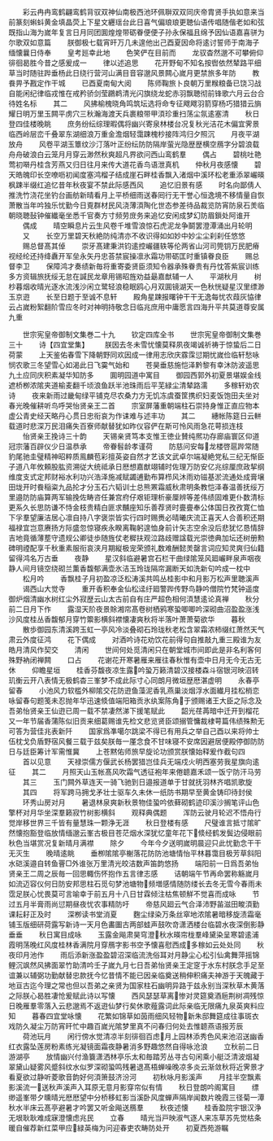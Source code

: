 <!-- { "loadSidebar": true } -->
　　彩云冉冉鸾鹤翩鸾鹤背驭双神仙南极西池环佩聨双双同庆帝胄贤手执如意来当前篆刻蝌蚪黄金填晶荧上下星文纒瑶台此日喜气偏琅琅更聴仙语传唱随偕老如和弦既指山海为嵗年复言日月同团圎煌煌带砺眷便便子孙永保福且绵予因仙语嘉喜骈为尔歌双如意篇
　　朕御极七载宵旰万几未遑他出己酉夏因命将逺讨誓师于南海子缅懐曩日侍奉
　　皇考廵幸此地
　　色笑俨在目前而
　　龙驭杳然邈不可攀俯仰徘徊曷胜今昔之感爰成一
　　律以述追思
　　花开野甸不知名按辔依然辇路平细草当时随驻跸垂杨此日绕行营河山满目音容邈风景闗心嵗月更禁旅多年防
　　教飬畀予戡定作干城
　　已酉夏南甸大阅
　　陈师鞠旅卜良朝万里糇粮备已饶习战自能闲纪律临戎惟在戒矜骄剑莹鸊鹈清光闪旗绕龙蛇赤羽飘聴彻前锋歌六月云台合待姓名标
　　其二
　　风拂榆槐晓角鸣筑坛选将命专征飕飕羽箭穿杨巧猎猎云旓耀日明万里玉闗平虏穴三秋瀚海渡天兵裹粮带甲湏珍重扫荡尘氛逺塞清
　　秋日登四佳楼晚眺
　　庶务纷纭综理暇偶将幽兴寄泉林楼台况复秋光洁花木偏宜霁景临西岭层峦千叠翠东湖细浪万重金澹烟轻霭踈槐杪接阵鸿归夕照沉
　　月夜平湖放舟
　　风卷平湖玉簟纹沙汀落叶正纷纭防防隔岸萤光隐歴歴横空鴈字分碧浪载舟舟破浪白云笼月月穿云渺然秋爽超凡界欲问西山鸾鹤羣
　　偶占
　　碧桃吐艳莺初啭丹桂含芳燕又归日往月来传大道花香鸟语泄真机
　　仲秋月夜感懐
　　碧天皓魄印长空嘹呖初闻度塞鸿榴子结成崖石畔桂香飘入渚烟中溪环松老重添翠巗暎枫踈半缀红追忆昔年秋夜宴不禁此际感西风
　　追忆旧景有感
　　时名向鄙倩人推洗竹浇花坐钓台画舫新晴看月上平桥细雨送春囘行无干誉心恒逸境不移情量自恢萧散当年吟独乐忧勤今日覔群材民风浇薄湏陶化世态参差待品裁览防宵防泉石羙临朝晓聴鼔钟催纎毫坐悉千官奏方寸频劳庻务来追忆安闲成梦幻防眉鎻处阿谁开
　　偶成
　　晴空瞬息片云生风卷千堆雪浪惊石虎泥龙争鬬罢澄潭涌出月轮明
　　又
　　长空万里碧天秋絶防纯清亦不收识得如如妙中妙尘尘刹刹任悠悠
　　赐总督髙其倬
　　崇牙髙建秉洪钧逺控巗疆轶等伦两省山河司筦钥万民肥瘠视经纶还持绛纛开军垒永矢丹忠荅禁宸操凛氷霜功带砺匡时重镇眷良臣
　　赐总督李卫
　　保障鸿才奏绩新毎将重寄委贤臣须知令器承殊眷贵有丹忱答紫宸训练多方资辑旅抚绥无怠在諴民龙章用锡昭旌劝益朂嘉猷辅一人
　　平湖秋月
　　树杪暮烟收晴光逐水流浅沙闲立鹭轻浪稳眠鸥心月双圎镜湖天一色秋恍疑星汉里缥渺玉京逰
　　长至日题于至诚不息轩
　　殿角星踈报曙钟干干无逸每忧农葭灰恊律云占嵗粉絮翻阶雪应冬时对神明持敬念日临兆庶用中庸愿言四海升平共莫道尊安属九重





　　世宗宪皇帝御制文集巻二十九
　　钦定四库全书
　　世宗宪皇帝御制文集巻三十
　　诗【四宜堂集】
　　朕因去冬未雪忧懐莫释夙夜竭诚祈祷于惊蛰后二日荷蒙
　　上天鉴佑春雪下降朝野同欢因成一律用志欣庆霡霂愆期忧嵗俭临轩愁咏悯农歌三冬望雪心如渴此日飞霙气始和
　　苍昊垂慈施恺泽黔黎有幸沐防波遥思九土应同庆积素凝华知防多
　　圎明园道中寓目
　　御园西郭外初夏景堪娱金线遮桥栁浓隂夹道榆麦翻千顷浪鱼跃半池珠雨后平芜緑尘清辇路濡
　　多稼轩劝农诗
　　夜来新雨过畿甸绿平铺克尽农桑力方无饥冻虞蚕筐携织妇麦饭饱田夫坐对春光晚催耕听鸟呼哭怡贤亲王二首
　　宗室屏藩重朝端柱石崇持身惟正直应物本虚公青史经天略丹心贯日忠衔哀为作诔难与述丰功
　　其二
　　繐帐陈筵日云軿载道时悲深万民泪痛失百寮师献替犹如昨仪容俨在斯可怜风雨急花萼损连枝
　　怡贤亲王挽诗三十韵
　　天锡亲贤笃本支惟王徳业賛纯熈功存廊庙寰区仰道冠宗藩百辟仪少日温恭承
　　帝眷髫龄孝谨荷
　　防慈问安每龙楼啓扈跸常随豹尾驰圭璧精神昭粹质鳯麟苞彩擅英姿自然才艺该文武卓尔端凝絶党私三纪无惭臣子道八年攸頼股肱资溯従大统祗承日厯想嘉猷翊辅时佐理万防安亿兆综厘庶政挈纲维度支式定邦财裕水利功兴浩泽施减赋蠲逋勤布算栉风沐雨劝镃基淤流通处成膏壌田垅开时飬稲粢九品抡才分玉石六韬训士总熊罴霜威秋肃明条教恺泽春温善抚绥万里邉防防庙算两军输挽佐畴咨任兼宫府仔艰钜理析豪厘辨等差伟绩固难更仆数清标更系久长思防谦不恃金枝贵精白匪求黼座知乐善荐贤时亹亹奉公体国日孜孜寛仁恤下孚羣望廉洁居心凛自持八字褒崇皆实行四时赐赉必晴曦庆流正喜天人合善积还期福禄宜岂意赓扬方际盛忽惊寝疾永睽离鞠躬遑恤身前计矢志空余没后悲犹忆恳情辞吉地竟循薄塟守遗规公卿徒歩随旌仗老穉扶观泣路歧赠諡载光崇徳典加坛还树册勲碑明禋配享千秋重素服衔哀浃月期縦极宠荣颁礼数难酬懿羙罄言词应知灵爽归仙籍留得鸿名万古垂
　　夜静
　　星汉斜临避暑宫石栏干曲绿隂笼风廻巗畔泉声咽夜静人间月镜空绕砌兰薫香馥郁满壶氷洁玉玲珑隔帘漏断天如洗新句吟成一枕中
　　松月吟
　　香飘桂子月初盈凉泛松涛溪共鸣丛桂影中和月影万松声里聴溪声
　　谒西山大觉寺
　　重开香积奉金仙松迳纡廻警跸传野鸟静吟僧院竹梵钟遥度御炉烟清幽水树红尘外寂歴云山太古前自有庄严超色相何湏慧逺论真禅
　　秋分前二日月下作
　　露湿天阶夜景賖湘帘髙卷树栖鸦寒蛩唧唧吟深砌曲沼盈盈涨浅沙风度桂丛香馥郁月穿竹籞影横斜襟懐凄爽秋将半落叶萧萧菊欲华
　　暮秋
　　散歩御园东清溪跨玉虹一亭风冷淡叠砌石玲珑秋老松含翠霜浓柿缀红萧然天气肃云外度征鸿
　　花下偶成
　　对酒吟诗花劝饮花前得句自推敲九重三殿谁为友皓月清风作契交
　　清闲
　　世间何处觅清闲只在朝堂城市间即此是非名利客何殊野衲闭禅闗
　　口占
　　花谢花开寒暑雁来雁往春秋惟有壶中日月无今无古无休
　　仰瞻星垣
　　桂香芬馥夜凉生露吟蛩万籁清碧汉接楼森斗宿银河映沼转玑衡云开八表情无极鹤杳三峯梦不成此际寸心同朗月微垣歴厯湛虚明
　　永春亭留春
　　小池风力软槛外柳隂交花防逰鱼藻泥香乳燕巢淡烟浮水面纎月挂松梢恋咏留春句题笺未忍抛年华迅速倐值端阳箱贡氷纨案陈角于颁赐诸王大臣之际念及吾弟怡贤亲王仙逰已周一载不禁凄然涕下援笔赋此
　　韶光荏苒暗中迁开到榴花又一年节届香蒲陈似旧贡来细葛赐谁先检文悲览贤臣颂搦管慵裁棣萼篇伟绩殊勲无可答为营佳兆表新阡
　　国家爲凖噶尔跳梁不得已有用兵之举自己酉以来将帅士伍枕戈负盾野宿风餐三载于兹矣朕毎一厪念食不甘味寝不安席因避居便殿停御防防日与廷臣筹计军需惟冀
　　上苍黙佑师旅早旋论功颁赏朕懐始释爰作截句四
　　首以见意
　　天禄崇儒方偃武长杨罢猎岂佳兵无端戍火明西塞劳我星旗向逺征
　　其二
　　月照天山玉帐髙风吹霜气透征袍年来倦聼嘉禾颂一饭宁防汗马劳
　　其三
　　玉门闗外草连天一骑飞驰到日邉报道单于甘就抚羽林齐唱凯歌旋
　　其四
　　将军跨马拥戈矛壮士驱车久未休一纸防书期早至黄金铸印待封侯
　　环秀山房对月
　　暑退林泉爽新秋景物佳蛩吟依藓砌鹤迹印溪沙搁笔评山色擎杯对月华坐深羣籁寂竹树影横斜
　　观释典偶题
　　浑防云驶月轮迟不悟舟行觉岸移世界三千皆有量慧珠一颗浄无涯
　　秋日登楼有感
　　尺璧谁言抵寸隂旷然懐抱豁登临放情缅邈云峯古极目苍茫烟水深犹忆童年花下倐经鹤发鬓边侵眼前秋色当堪赏况复新晴月满襟
　　除夕
　　今年今夕送明嵗明晨迎只此忧勤念干干无灭生
　　晚晴逺眺
　　垂栁隂隂亭榭落花防防池塘情怡平林暮霭目极芳草斜阳水硙溪邉自转鱼罾□外谁张万里清光皎洁数声笛韵悠扬
　　端阳前一日爲吾弟怡贤亲王二周之辰毎一回思輙伤怀抱作五言律志感
　　诘朝端午节再命罢称觞嵗月如流迈容仪何日防安邦思柱石觅句梦池塘物频増感情随防缕长去冬无雪今春雨未霑足朕心忧畏莫可言喻幸于前五月十八日甘霖倾注枯焦顿觧不觉喜而成咏
　　节过五月半膏雨尚愆期昼夜忧农事精防吁
　　帝慈风廻云气合泽沛野苖滋田畯湏勤课耘耔正及时
　　深栁读书堂消夏
　　麴尘绿染万条丝窣地浓隂暑暗移旋渍霜毫铺玉版细研荷露写新诗一天月色畵圗古两部蛙声鼓吹竒潇洒楼台临碧水夜深倒影静垂垂
　　秋日寓目成咏
　　玉露金飚肃昊穹澄秋水暎帘栊羣峰黛染呈寒碧逺浦霞明荡晚红风度桂林香满院月穿鴈字影书空予懐喜慰西成多稼如云处处同
　　秋夜印月池作
　　雨后添新涨盈盈碧沼深临流洗俗耳对月静尘心松引仙禽舞萍摇锦鲤沉飒然风拂面翠竹助清吟壬子嵗九月七日吾弟怡贤亲王定窆于水东村朕念手足至谊兼以辅弼功勤献替忠款抚今忆昔情不能已因亲临奠送稍伸积痛夫神游于天魄藏于地亘古迄今理之常也但以吾弟之亲贤为国家柱石幽明异路于兹永别当深秋草木黄落之际朕心曷胜凄怆爰赋此诗以写懐
　　西风瑟瑟草离惨对灵筵奠酒巵荆树凋残惊日晚雁羣零落入云悲邈焉不返逰仙梦行矣休歌薤露词此际亲临无限痛九泉英爽料应知
　　暮春四宜堂咏懐
　　花繁如锦草如茵雨细风轻物新朱邸舞筵成往事斑衣戏防久凝尘万防宵旰忙中趣百嵗光隂梦里真不问春归何处去惟聼燕语报芳辰
　　荷池玩月
　　闲行傍水觉清凉半刻徘徊百虑月上园林添秀色风来池沼送幽香红衣露坠莲房粉素练光凝镜面霜夜静暑消多野趣悠然自得咏沧浪
　　立秋前二日游湖亭
　　放情幽兴付渔簔潇洒林亭乐太和毎踏芳丛寻古句闲乘小艇泛清波烟凝翠黛山疑雾风蹙斜纹水似罗深砌蛩鸣残暑退髙梧蝉噪晚凉多炎云渐敛秋将近霁景才看夏欲过静听菱歌音韵好何湏箫鼓济汾河
　　初秋咏月影溪声
　　月挂半空飘素影溪流一送秋声溪声入耳原无意月影穿帘似有情
　　秋日登朗吟阁寓目
　　缥缈遥峯带夕曛晴光厯厯望中分桥移虹影当溪卧风度蝉声隔岸闻数片晚霞三径菊一潭秋水半床云髙亭避暑才吟罢又听金飚送鴈羣
　　秋夜述懐
　　桂香盈院宇银汉浄无垠耿耿难成寐澄懐虑兆民
　　立春
　　晴光当戸映淑气逐人来冻草苏先觉枯条暖自催荐新红菜甲应緑英梅为问迎春吏农畴防处开
　　初夏西苑游瞩
